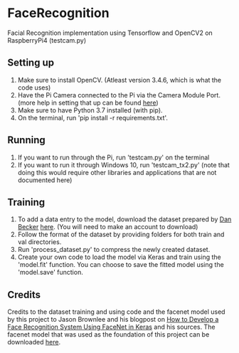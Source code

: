 # FaceRecognition
Facial Recognition implementation using Tensorflow and OpenCV2 on RaspberryPi4 (testcam.py)

## Setting up
1. Make sure to install OpenCV. (Atleast version 3.4.6, which is what the code uses) 
2. Have the Pi Camera connected to the Pi via the Camera Module Port. (more help in setting that up can be found [here](https://projects.raspberrypi.org/en/projects/getting-started-with-picamera))
3. Make sure to have Python 3.7 installed (with pip).
4. On the terminal, run 'pip install -r requirements.txt'.

## Running
1. If you want to run through the Pi, run 'testcam.py' on the terminal
2. If you want to run it through Windows 10, run 'testcam_tx2.py' (note that doing this would require other libraries and applications that are not documented here)

## Training
1. To add a data entry to the model, download the dataset prepared by [Dan Becker](https://www.linkedin.com/in/dansbecker/) [here](https://www.kaggle.com/dansbecker/5-celebrity-faces-dataset). (You will need to make an account to download)
2. Follow the format of the dataset by providing folders for both train and val directories.
3. Run 'process_dataset.py' to compress the newly created dataset. 
4. Create your own code to load the model via Keras and train using the 'model.fit' function. You can choose to save the fitted model using the 'model.save' function.

## Credits
Credits to the dataset training and using code and the facenet model used by this project to Jason Brownlee and his blogpost on [How to Develop a Face Recognition System Using FaceNet in Keras](https://machinelearningmastery.com/how-to-develop-a-face-recognition-system-using-facenet-in-keras-and-an-svm-classifier/) and his sources. The facenet model that was used as the foundation of this project can be downloaded [here](https://drive.google.com/drive/folders/1pwQ3H4aJ8a6yyJHZkTwtjcL4wYWQb7bn). 
